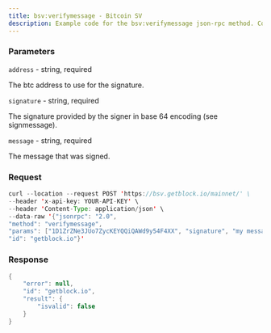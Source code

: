 ```yaml
---
title: bsv:verifymessage - Bitcoin SV
description: Example code for the bsv:verifymessage json-rpc method. Сomplete guide on how to use bsv:verifymessage json-rpc in GetBlock.io Web3 documentation.
---
```


### Parameters


`address` - string, required

The btc address to use for the signature.

`signature` - string, required

The signature provided by the signer in base 64 encoding (see
signmessage).

`message` - string, required

The message that was signed.

### Request

``` java
curl --location --request POST 'https://bsv.getblock.io/mainnet/' \ 
--header 'x-api-key: YOUR-API-KEY' \ 
--header 'Content-Type: application/json' \ 
--data-raw '{"jsonrpc": "2.0",
"method": "verifymessage",
"params": ["1D1ZrZNe3JUo7ZycKEYQQiQAWd9y54F4XX", "signature", "my message"],
"id": "getblock.io"}'
```

###  Response

``` java
{
    "error": null,
    "id": "getblock.io",
    "result": {
        "isvalid": false
    }
}
```

